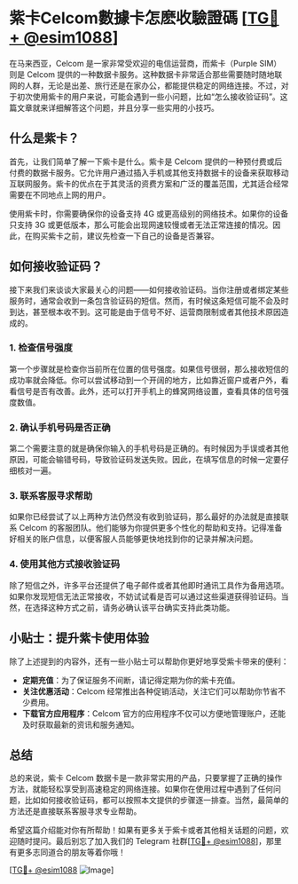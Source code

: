 # 紫卡Celcom數據卡怎麽收驗證碼 [[TG💪+ @esim1088](https://t.me/s/esim1088)]

在马来西亚，Celcom 是一家非常受欢迎的电信运营商，而紫卡（Purple SIM）则是 Celcom 提供的一种数据卡服务。这种数据卡非常适合那些需要随时随地联网的人群，无论是出差、旅行还是在家办公，都能提供稳定的网络连接。不过，对于初次使用紫卡的用户来说，可能会遇到一些小问题，比如“怎么接收验证码”。这篇文章就来详细解答这个问题，并且分享一些实用的小技巧。

## 什么是紫卡？

首先，让我们简单了解一下紫卡是什么。紫卡是 Celcom 提供的一种预付费或后付费的数据卡服务。它允许用户通过插入手机或其他支持数据卡的设备来获取移动互联网服务。紫卡的优点在于其灵活的资费方案和广泛的覆盖范围，尤其适合经常需要在不同地点上网的用户。

使用紫卡时，你需要确保你的设备支持 4G 或更高级别的网络技术。如果你的设备只支持 3G 或更低版本，那么可能会出现网速较慢或者无法正常连接的情况。因此，在购买紫卡之前，建议先检查一下自己的设备是否兼容。

## 如何接收验证码？

接下来我们来谈谈大家最关心的问题——如何接收验证码。当你注册或者绑定某些服务时，通常会收到一条包含验证码的短信。然而，有时候这条短信可能不会及时到达，甚至根本收不到。这可能是由于信号不好、运营商限制或者其他技术原因造成的。

### 1. 检查信号强度

第一个步骤就是检查你当前所在位置的信号强度。如果信号很弱，那么接收短信的成功率就会降低。你可以尝试移动到一个开阔的地方，比如靠近窗户或者户外，看看信号是否有改善。此外，还可以打开手机上的蜂窝网络设置，查看具体的信号强度数值。

### 2. 确认手机号码是否正确

第二个需要注意的就是确保你输入的手机号码是正确的。有时候因为手误或者其他原因，可能会输错号码，导致验证码发送失败。因此，在填写信息的时候一定要仔细核对一遍。

### 3. 联系客服寻求帮助

如果你已经尝试了以上两种方法仍然没有收到验证码，那么最好的办法就是直接联系 Celcom 的客服团队。他们能够为你提供更多个性化的帮助和支持。记得准备好相关的账户信息，以便客服人员能够更快地找到你的记录并解决问题。

### 4. 使用其他方式接收验证码

除了短信之外，许多平台还提供了电子邮件或者其他即时通讯工具作为备用选项。如果你发现短信无法正常接收，不妨试试看是否可以通过这些渠道获得验证码。当然，在选择这种方式之前，请务必确认该平台确实支持此类功能。

## 小贴士：提升紫卡使用体验

除了上述提到的内容外，还有一些小贴士可以帮助你更好地享受紫卡带来的便利：

- **定期充值**：为了保证服务不间断，请记得定期为你的紫卡充值。
- **关注优惠活动**：Celcom 经常推出各种促销活动，关注它们可以帮助你节省不少费用。
- **下载官方应用程序**：Celcom 官方的应用程序不仅可以方便地管理账户，还能及时获取最新的资讯和服务通知。

## 总结

总的来说，紫卡 Celcom 数据卡是一款非常实用的产品，只要掌握了正确的操作方法，就能轻松享受到高速稳定的网络连接。如果你在使用过程中遇到了任何问题，比如如何接收验证码，都可以按照本文提供的步骤逐一排查。当然，最简单的方法还是直接联系客服寻求专业帮助。

希望这篇介绍能对你有所帮助！如果有更多关于紫卡或者其他相关话题的问题，欢迎随时提问。最后别忘了加入我们的 Telegram 社群[[TG💪+ @esim1088](https://t.me/s/esim1088)]，那里有更多志同道合的朋友等着你哦！

[[TG💪+ @esim1088](https://t.me/s/esim1088) ![Image](https://i.postimg.cc/4NQfJmqS/Snipaste-2025-05-13-00-14-12.png)]